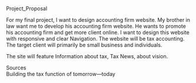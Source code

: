 
Project_Proposal

For my final project, I want to design accounting firm website.
My brother in law want me to develop his accounting firm website. He wants to promote his accounting firm and get more client online. I want to design this website with responsive and clear Navigation. The website will be tax accounting. The target client will primarily be small business and individuals.

The site will feature
Information about tax, Tax News, about vision.

Sources  
Building the tax function of tomorrow—today
